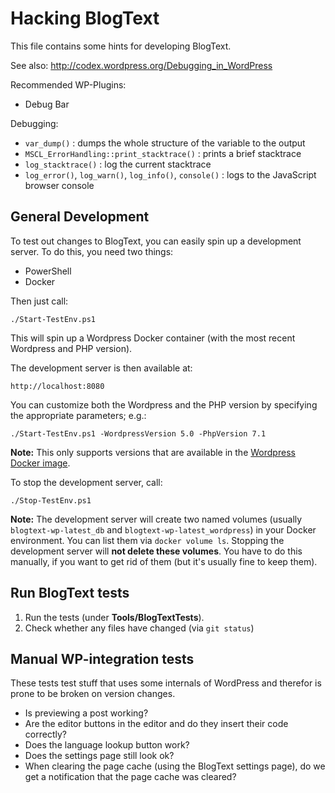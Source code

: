 # Hacking BlogText

This file contains some hints for developing BlogText.

See also: <http://codex.wordpress.org/Debugging_in_WordPress>

Recommended WP-Plugins:

* Debug Bar

Debugging:

* `var_dump()` : dumps the whole structure of the variable to the output
* `MSCL_ErrorHandling::print_stacktrace()` : prints a brief stacktrace
* `log_stacktrace()` : log the current stacktrace
* `log_error()`, `log_warn()`, `log_info()`, `console()` : logs to the JavaScript browser console

## General Development

To test out changes to BlogText, you can easily spin up a development server. To do this, you need two things:

* PowerShell
* Docker

Then just call:

    ./Start-TestEnv.ps1

This will spin up a Wordpress Docker container (with the most recent Wordpress and PHP version).

The development server is then available at:

    http://localhost:8080

You can customize both the Wordpress and the PHP version by specifying the appropriate parameters; e.g.:

    ./Start-TestEnv.ps1 -WordpressVersion 5.0 -PhpVersion 7.1

**Note:** This only supports versions that are available in the [Wordpress Docker image](https://hub.docker.com/_/wordpress).

To stop the development server, call:

    ./Stop-TestEnv.ps1

**Note:** The development server will create two named volumes (usually `blogtext-wp-latest_db` and `blogtext-wp-latest_wordpress`) in your Docker environment. You can list them via `docker volume ls`. Stopping the development server will **not delete these volumes**. You have to do this manually, if you want to get rid of them (but it's usually fine to keep them).

## Run BlogText tests

1. Run the tests (under **Tools/BlogTextTests**).
1. Check whether any files have changed (via `git status`)

## Manual WP-integration tests

These tests test stuff that uses some internals of WordPress and therefor is prone to be broken on version
changes.

* Is previewing a post working?
* Are the editor buttons in the editor and do they insert their code correctly?
* Does the language lookup button work?
* Does the settings page still look ok?
* When clearing the page cache (using the BlogText settings page), do we get a notification that the page cache was cleared?
